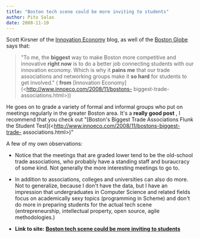 ```yaml
---
title: "Boston tech scene could be more inviting to students"
author: Pito Salas
date: 2008-11-10
---
```




Scott Kirsner of the [Innovation Economy](<http://www.innoeco.com>) blog, as
well of the [Boston
Globe](<http://www.boston.com/business/technology/kirsner/>) says that:

> "To me, the **biggest** way to make Boston more competitive and innovative
> **right now** is to do a better job connecting students with our innovation
> economy. Which is why it **pains me** that our trade associations and
> networking groups make it **so hard** for students to get involved." (
> **from** [Innovation Economy](<http://www.innoeco.com/2008/11/bostons-
> biggest-trade-associations.html>))

He goes on to grade a variety of formal and informal groups who put on
meetings regularly in the greater Boston area. It's a **really good post** , I
recommend that you check out "[Boston's Biggest Trade Associations Flunk the
Student Test](<http://www.innoeco.com/2008/11/bostons-biggest-trade-
associations.html>)"

A few of my own observations:

  * Notice that the meetings that are graded lower tend to be the old-school trade associations, who probably have a standing staff and buraucracy of some kind. Not generally the more interesting meetings to go to.

  * In addition to associations, colleges and universities can also do more. Not to generalize, because I don't have the data, but I have an impression that undergraduates in Computer Science and related fields focus on academically sexy topics (programming in Scheme) and don't do more in preparing students for the actual tech scene (entrepreneurship, intellectual property, open source, agile methodologies.)


* **Link to site:** **[Boston tech scene could be more inviting to students](None)**
